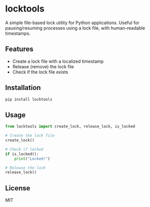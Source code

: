 # locktools

A simple file-based lock utility for Python applications. Useful for pausing/resuming processes using a lock file, with human-readable timestamps.

## Features
- Create a lock file with a localized timestamp
- Release (remove) the lock file
- Check if the lock file exists

## Installation

```sh
pip install locktools
```

## Usage

```python
from locktools import create_lock, release_lock, is_locked

# Create the lock file
create_lock()

# Check if locked
if is_locked():
    print("Locked!")

# Release the lock
release_lock()
```

## License
MIT
